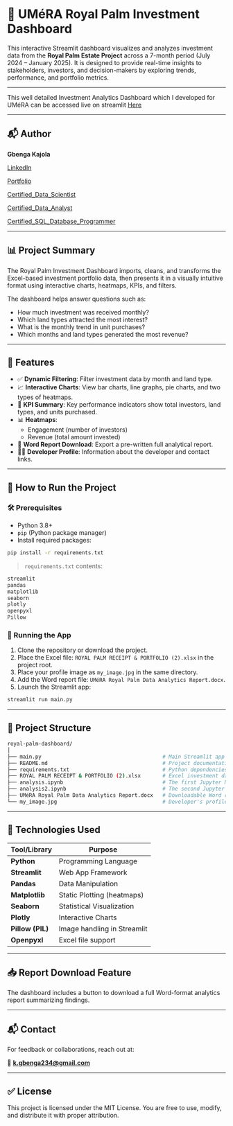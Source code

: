 
# 🌴 UMéRA Royal Palm Investment Dashboard

This interactive Streamlit dashboard visualizes and analyzes investment data from the **Royal Palm Estate Project** across a 7-month period (July 2024 – January 2025). It is designed to provide real-time insights to stakeholders, investors, and decision-makers by exploring trends, performance, and portfolio metrics.

---

This well detailed Investment Analytics Dashboard which I developed for UMéRA can be accessed live on streamlit [Here](https://umerainvestors.streamlit.app/)

---

## 📬 Author

**Gbenga Kajola**

[LinkedIn](https://www.linkedin.com/in/kajolagbenga)

[Portfolio](https://kajolagbenga.netlify.app)

[Certified_Data_Scientist](https://www.datacamp.com/certificate/DSA0012312825030)

[Certified_Data_Analyst](https://www.datacamp.com/certificate/DAA0018583322187)

[Certified_SQL_Database_Programmer](https://www.datacamp.com/certificate/SQA0019722049554)


---

## 📊 Project Summary

The Royal Palm Investment Dashboard imports, cleans, and transforms the Excel-based investment portfolio data, then presents it in a visually intuitive format using interactive charts, heatmaps, KPIs, and filters.

The dashboard helps answer questions such as:
- How much investment was received monthly?
- Which land types attracted the most interest?
- What is the monthly trend in unit purchases?
- Which months and land types generated the most revenue?

---

## 🧩 Features

- ✅ **Dynamic Filtering**: Filter investment data by month and land type.
- 📈 **Interactive Charts**: View bar charts, line graphs, pie charts, and two types of heatmaps.
- 🧮 **KPI Summary**: Key performance indicators show total investors, land types, and units purchased.
- 📊 **Heatmaps**:
  - Engagement (number of investors)
  - Revenue (total amount invested)
- 📄 **Word Report Download**: Export a pre-written full analytical report.
- 🧑‍💼 **Developer Profile**: Information about the developer and contact links.

---

## 🚀 How to Run the Project

### 🛠️ Prerequisites

- Python 3.8+
- `pip` (Python package manager)
- Install required packages:

```bash
pip install -r requirements.txt
```

> `requirements.txt` contents:

```txt
streamlit
pandas
matplotlib
seaborn
plotly
openpyxl
Pillow
```

### 🧪 Running the App

1. Clone the repository or download the project.
2. Place the Excel file: `ROYAL PALM RECEIPT & PORTFOLIO (2).xlsx` in the project root.
3. Place your profile image as `my_image.jpg` in the same directory.
4. Add the Word report file: `UMéRA Royal Palm Data Analytics Report.docx`.
5. Launch the Streamlit app:

```bash
streamlit run main.py
```

---

## 🧱 Project Structure

```bash
royal-palm-dashboard/
│
├── main.py                                       # Main Streamlit app
├── README.md                                     # Project documentation
├── requirements.txt                              # Python dependencies
├── ROYAL PALM RECEIPT & PORTFOLIO (2).xlsx       # Excel investment data
├── analysis.ipynb                                # The first Jupyter Notebook
├── analysis2.ipynb                               # The second Jupyter Notebook
├── UMéRA Royal Palm Data Analytics Report.docx   # Downloadable Word report
└── my_image.jpg                                  # Developer's profile image
```

---

## 🧠 Technologies Used

| Tool/Library      | Purpose                         |
|-------------------|---------------------------------|
| **Python**        | Programming Language            |
| **Streamlit**     | Web App Framework               |
| **Pandas**        | Data Manipulation               |
| **Matplotlib**    | Static Plotting (heatmaps)      |
| **Seaborn**       | Statistical Visualization       |
| **Plotly**        | Interactive Charts              |
| **Pillow (PIL)**  | Image handling in Streamlit     |
| **Openpyxl**      | Excel file support              |



---

## 📥 Report Download Feature

The dashboard includes a button to download a full Word-format analytics report summarizing findings. 


---

## 📬 Contact

For feedback or collaborations, reach out at:

📧 **k.gbenga234@gmail.com**

---

## ✅ License

This project is licensed under the MIT License. You are free to use, modify, and distribute it with proper attribution.
